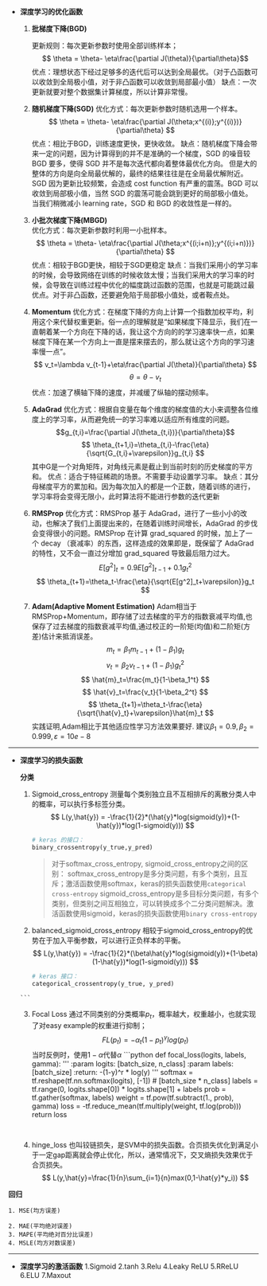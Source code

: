 - **深度学习的优化函数**
	1. **批梯度下降(BGD)**

	    更新规则：每次更新参数时使用全部训练样本；
	    $$ \theta = \theta- \eta\frac{\partial J(\theta)}{\partial\theta}$$
	    优点：理想状态下经过足够多的迭代后可以达到全局最优。（对于凸函数可以收敛到全局极小值，对于非凸函数可以收敛到局部最小值）
	    缺点：一次更新就要对整个数据集计算梯度，所以计算非常慢。
	
	2. **随机梯度下降(SGD)**
	    优化方式：每次更新参数时随机选用一个样本。
	    $$ \theta = \theta- \eta\frac{\partial J(\theta;x^{(i)};y^{(i)})}{\partial\theta} $$
	    优点：相比于BGD，训练速度更快，更快收敛。
	    缺点：随机梯度下降会带来一定的问题，因为计算得到的并不是准确的一个梯度，SGD 的噪音较 BGD 要多，使得 SGD 并不是每次迭代都向着整体最优化方向。 但是大的整体的方向是向全局最优解的，最终的结果往往是在全局最优解附近。SGD 因为更新比较频繁，会造成 cost function 有严重的震荡。BGD 可以收敛到局部极小值，当然 SGD 的震荡可能会跳到更好的局部极小值处。当我们稍微减小 learning rate，SGD 和 BGD 的收敛性是一样的。
	    
	3. **小批次梯度下降(MBGD)**   
	    优化方式：每次更新参数时利用一小批样本。
	    $$ \theta = \theta- \eta\frac{\partial J(\theta;x^{(i;i+n)};y^{(i;i+n)})}{\partial\theta} $$
	    优点：相较于BGD更快，相较于SGD更稳定
	    缺点：当我们采用小的学习率的时候，会导致网络在训练的时候收敛太慢；当我们采用大的学习率的时候，会导致在训练过程中优化的幅度跳过函数的范围，也就是可能跳过最优点。对于非凸函数，还要避免陷于局部极小值处，或者鞍点处。
	    
	4. **Momentum**
	    优化方式：在梯度下降的方向上计算一个指数加权平均，利用这个来代替权重更新。俗一点的理解就是“如果梯度下降显示，我们在一直朝着某一个方向在下降的话，我让这个方向的的学习速率快一点，如果梯度下降在某一个方向上一直是摆来摆去的，那么就让这个方向的学习速率慢一点”。
	    $$ v_t=\lambda v_{t-1}+\eta\frac{\partial J(\theta)}{\partial\theta} $$
	    $$ \theta = \theta-v_t $$
	    优点：加速了横轴下降的速度，并减缓了纵轴的摆动频率。
	    
	5. **AdaGrad**
	    优化方式：根据自变量在每个维度的梯度值的大小来调整各位维度上的学习率，从而避免统一的学习率难以适应所有维度的问题。
	    $$g_{t,i}=\frac{\partial J(\theta_{t,i})}{\partial\theta}$$
	    $$ \theta_{t+1,i}=\theta_{t,i}-\frac{\eta}{\sqrt{G_{t,i}+\varepsilon}}g_{t,i} $$
	    其中G是一个对角矩阵，对角线元素是截止到当前时刻的历史梯度的平方和。
	    优点：适合于特征稀疏的场景。不需要手动设置学习率。
	    缺点：其分母梯度平方的累加和。因为每次加入的都是一个正数，随着训练的进行，学习率将会变得无限小，此时算法将不能进行参数的迭代更新

	6. **RMSProp**
	    优化方式：RMSProp 基于 AdaGrad，进行了一些小小的改动，也解决了我们上面提出来的，在随着训练时间增长，AdaGrad 的步伐会变得很小的问题。RMSProp 在计算 grad_squared 的时候，加上了一个 decay （衰减率）的东西，这样造成的效果即是，既保留了 AdaGrad 的特性，又不会一直过分增加 grad_squared 导致最后阻力过大。
	    $$ E[g^2] _t=0.9E[g^2]_{t-1}+0.1g_t^2$$
	    $$ \theta_{t+1}=\theta_t-\frac{\eta}{\sqrt{E[g^2]_t+\varepsilon}}g_t $$
	    
	7. **Adam(Adaptive Moment Estimation)**
	    Adam相当于RMSProp+Momentum，即存储了过去梯度的平方的指数衰减平均值,也保存了过去梯度的指数衰减平均值,通过校正的一阶矩(均值)和二阶矩(方差)估计来抵消误差。
	    $$ m_t=\beta_1m_{t-1}+(1-\beta_1)g_t $$
	    $$ v_t=\beta_2v_{t-1}+(1-\beta_1)g_t^2 $$
	    $$ \hat{m}_t=\frac{m_t}{1-\beta_1^t} $$
	    $$ \hat{v}_t=\frac{v_t}{1-\beta_2^t} $$
	    $$ \theta_{t+1}=\theta_t-\frac{\eta}{\sqrt{\hat{v}_t}+\varepsilon}\hat{m}_t $$
	    实践证明,Adam相比于其他适应性学习方法效果要好.
	    建议$\beta_1=0.9,\beta_2=0.999,\varepsilon=10e-8$

---

- **深度学习的损失函数**

	**分类**
	1.  Sigmoid_cross_entropy
	    测量每个类别独立且不互相排斥的离散分类人中的概率，可以执行多标签分类。
	    $$ L(y,\hat{y}) = -\frac{1}{2}*(\hat{y}*log(sigmoid(y))+(1-\hat{y})*log(1-sigmoid(y)))  $$
	    
	    ```python
	    # keras 的接口：
	    binary_crossentropy(y_true,y_pred)
	    ```
	    
	    > 对于softmax_cross_entropy, sigmoid_cross_entropy之间的区别：
	    > softmax_cross_entropy是多分类问题，有多个类别，且互斥；激活函数使用softmax，keras的损失函数使用`categorical cross-entropy`
	    > sigmoid_cross_entropy是多目标分类问题，有多个类别，但类别之间互相独立，可以转换成多个二分类问题解决。激活函数使用sigmoid，keras的损失函数使用`binary cross-entropy`
	    
	2. balanced_sigmoid_cross_entropy
	    相较于sigmoid_cross_entropy的优势在于加入平衡参数，可以进行正负样本的平衡。
	    $$ L(y,\hat{y}) = -\frac{1}{2}*(\beta\hat{y}*log(sigmoid(y))+(1-\beta)(1-\hat{y})*log(1-sigmoid(y))) $$
	    ```python
	    # keras 接口：
	    categorical_crossentropy(y_true, y_pred)
      ```
	
	3. Focal Loss
	    通过不同类别的分类概率$p_t$，概率越大，权重越小，也就实现了对easy example的权重进行抑制；
	    $$FL(p_t)=-\alpha_t(1-p_t)^\gamma log(p_t)$$
      当时反例时，使用$1-\alpha$代替$\alpha$
      ```python
        def focal_loss(logits, labels, gamma):
        '''
        :param logits:  [batch_size, n_class]
        :param labels: [batch_size]
        :return: -(1-y)^r * log(y)
        '''
        	softmax = tf.reshape(tf.nn.softmax(logits), [-1])  # [batch_size * n_class]
        	labels = tf.range(0, logits.shape[0]) * logits.shape[1] + labels
        	prob = tf.gather(softmax, labels)
        	weight = tf.pow(tf.subtract(1., prob), gamma)
	      	loss = -tf.reduce_mean(tf.multiply(weight, tf.log(prob)))
	      	return loss  
	    ```
	
	4. hinge_loss
	    也叫铰链损失，是SVM中的损失函数。合页损失优化到满足小于一定gap距离就会停止优化，所以，通常情况下，交叉熵损失效果优于合页损失。
	    $$ L(y,\hat{y}=\frac{1}{n}\sum_{i=1}{n}max(0,1-\hat{y}*y_i)) $$
	

**回归**

	1. MSE(均方误差)

 	2. MAE(平均绝对误差)
 	3. MAPE(平均绝对百分比误差)
 	4. MSLE(均方对数误差)
---
- **深度学习的激活函数**
	1.Sigmoid
	2.tanh
	3.Relu
	4.Leaky ReLU
	5.RReLU
	6.ELU
	7.Maxout

